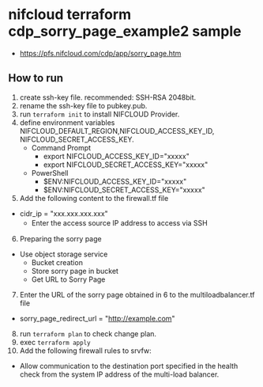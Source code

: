 # nifcloud terraform cdp_sorry_page_example2 sample
* https://pfs.nifcloud.com/cdp/app/sorry_page.htm
## How to run

1. create ssh-key file. recommended: SSH-RSA 2048bit.
2. rename the ssh-key file to pubkey.pub.
3. run `terraform init` to install NIFCLOUD Provider.
4. define environment variables NIFCLOUD_DEFAULT_REGION,NIFCLOUD_ACCESS_KEY_ID, NIFCLOUD_SECRET_ACCESS_KEY. 
   * Command Prompt
     * export NIFCLOUD_ACCESS_KEY_ID="xxxxx"
     * export NIFCLOUD_SECRET_ACCESS_KEY="xxxxx"
   * PowerShell
     * $ENV:NIFCLOUD_ACCESS_KEY_ID="xxxxx"
     * $ENV:NIFCLOUD_SECRET_ACCESS_KEY="xxxxx"
5. Add the following content to the firewall.tf file
  * cidr_ip = "xxx.xxx.xxx.xxx"
    * Enter the access source IP address to access via SSH　　
6. Preparing the sorry page
  * Use object storage service
    * Bucket creation
    * Store sorry page in bucket
    * Get URL to Sorry Page
7. Enter the URL of the sorry page obtained in 6 to the multiloadbalancer.tf file
  * sorry_page_redirect_url = "http://example.com"
8. run `terraform plan` to check change plan.
9. exec `terraform apply`
10. Add the following firewall rules to srvfw:
  * Allow communication to the destination port specified in the health check from the system IP address of the multi-load balancer.
